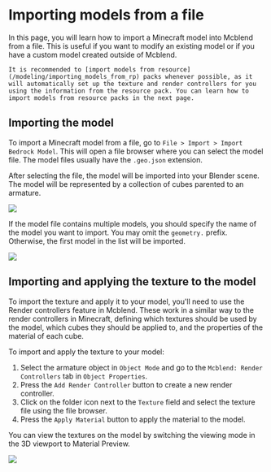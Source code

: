 # Importing models from a file

In this page, you will learn how to import a Minecraft model into Mcblend from a file. This is useful if you want to modify an existing model or if you have a custom model created outside of Mcblend.

```{note}
It is recommended to [import models from resource](/modeling/importing_models_from_rp) packs whenever possible, as it will automatically set up the texture and render controllers for you using the information from the resource pack. You can learn how to import models from resource packs in the next page.
```

## Importing the model

To import a Minecraft model from a file, go to `File > Import > Import Bedrock Model`. This will open a file browser where you can select the model file. The model files usually have the `.geo.json` extension.

After selecting the file, the model will be imported into your Blender scene. The model will be represented by a collection of cubes parented to an armature.

![](/img/modeling/import_model.png)

If the model file contains multiple models, you should specify the name of the model you want to import. You may omit the `geometry.` prefix. Otherwise, the first model in the list will be imported.

![](/img/modeling/import_model_dialog.png)

## Importing and applying the texture to the model

To import the texture and apply it to your model, you'll need to use the Render controllers feature in Mcblend. These work in a similar way to the render controllers in Minecraft, defining which textures should be used by the model, which cubes they should be applied to, and the properties of the material of each cube.

To import and apply the texture to your model:

1. Select the armature object in `Object Mode` and go to the `Mcblend: Render Controllers` tab in `Object Properties`.
2. Press the `Add Render Controller` button to create a new render controller.
3. Click on the folder icon next to the `Texture` field and select the texture file using the file browser.
4. Press the `Apply Material` button to apply the material to the model.

You can view the textures on the model by switching the viewing mode in the 3D viewport to Material Preview.

![](/img/modeling/import_model_texture.png)
